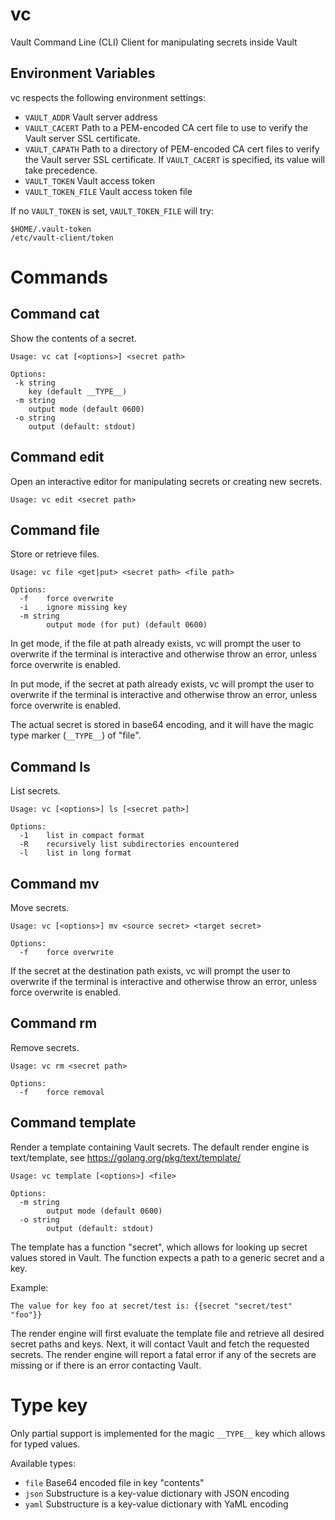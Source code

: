 # vc

Vault Command Line (CLI) Client for manipulating secrets inside Vault

## Environment Variables

vc respects the following environment settings:
 * `VAULT_ADDR`   Vault server address
 * `VAULT_CACERT` Path to a PEM-encoded CA cert file to use to verify the Vault server SSL certificate.
 * `VAULT_CAPATH` Path to a directory of PEM-encoded CA cert files to verify the Vault server SSL certificate. If `VAULT_CACERT` is specified, its value will take precedence.
 * `VAULT_TOKEN` Vault access token
 * `VAULT_TOKEN_FILE` Vault access token file

If no `VAULT_TOKEN` is set, `VAULT_TOKEN_FILE` will try:

    $HOME/.vault-token
    /etc/vault-client/token

# Commands

## Command cat

Show the contents of a secret.

    Usage: vc cat [<options>] <secret path>

    Options:
     -k string
       	key (default __TYPE__)
     -m string
       	output mode (default 0600)
     -o string
       	output (default: stdout)


## Command edit

Open an interactive editor for manipulating secrets or creating new secrets.

    Usage: vc edit <secret path>


## Command file

Store or retrieve files.


    Usage: vc file <get|put> <secret path> <file path>

    Options:
      -f	force overwrite
      -i	ignore missing key
      -m string
        	output mode (for put) (default 0600)

In get mode, if the file at path already exists, vc will prompt the user to
overwrite if the terminal is interactive and otherwise throw an error, unless
force overwrite is enabled.

In put mode, if the secret at path already exists, vc will prompt the user to
overwrite if the terminal is interactive and otherwise throw an error, unless
force overwrite is enabled.

The actual secret is stored in base64 encoding, and it will have the magic type
marker (`__TYPE__`) of "file".


## Command ls

List secrets.

    Usage: vc [<options>] ls [<secret path>]

    Options:
      -1	list in compact format
      -R	recursively list subdirectories encountered
      -l	list in long format


## Command mv

Move secrets.

    Usage: vc [<options>] mv <source secret> <target secret>

    Options:
      -f	force overwrite

If the secret at the destination path exists, vc will prompt the user to
overwrite if the terminal is interactive and otherwise throw an error, unless
force overwrite is enabled.


## Command rm

Remove secrets.

    Usage: vc rm <secret path>

    Options:
      -f	force removal


## Command template

Render a template containing Vault secrets. The default render engine is
text/template, see https://golang.org/pkg/text/template/

    Usage: vc template [<options>] <file>

    Options:
      -m string
        	output mode (default 0600)
      -o string
        	output (default: stdout)

The template has a function "secret", which allows for looking up secret
values stored in Vault. The function expects a path to a generic secret and
a key.

Example:

    The value for key foo at secret/test is: {{secret "secret/test" "foo"}}

The render engine will first evaluate the template file and retrieve all
desired secret paths and keys. Next, it will contact Vault and fetch the
requested secrets. The render engine will report a fatal error if any of the
secrets are missing or if there is an error contacting Vault.


# Type key

Only partial support is implemented for the magic `__TYPE__` key which allows
for typed values.

Available types:
 * `file` Base64 encoded file in key "contents"
 * `json` Substructure is a key-value dictionary with JSON encoding
 * `yaml` Substructure is a key-value dictionary with YaML encoding
